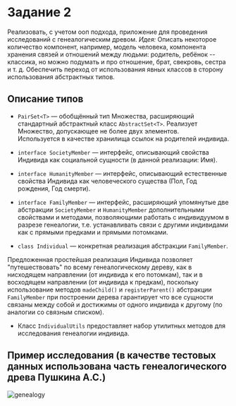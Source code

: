 # Задание 2

Реализовать, с учетом ооп подхода, приложение для проведения исследований с генеалогическим древом.
*Идея:* Описать некоторое количество компонент, например, модель человека, компонента хранения связей и отношений между людьми: родитель, ребёнок -- классика, но можно подумать и про отношение, брат, свекровь, сестра и т. д.
Обеспечить переход от использования явных классов в сторону использования абстрактных типов.

## Описание типов

* `PairSet<T>` &mdash; обобщённый тип Множества, расширяющий стандартный абстрактный класс `AbstractSet<T>`. Реализует Множество, допускающее не более двух элементов.\
Используется в качестве хранилища ссылок на родителей индивида.

* `interface SocietyMember` &mdash; интерфейс, описывающий свойства Индивида как социальной сущности (в данной реализации: Имя).

* `interface HumanityMember` &mdash; интерфейс, описывающий естественные свойства Индивида как человеческого существа (Пол, Год рождения, Год смерти).

* `interface FamilyMember` &mdash; интерфейс, расширяющий упомянутые две абстракции `SocietyMember` и `HumanityMember` дополнительными свойствами и методами, позволяющими работать с индивидуумом в разрезе генеалогии, т.е. устанавливать связи с другими индивидами как с прямыми предками и прямыми потомками.

* `class Individual` &mdash; конкретная реализация абстракции `FamilyMember`.

Предложенная простейшая реализация Индивида позволяет "путешествовать" по всему генеалогическому дереву, как в нисходящем направлении (от индивида к его потомкам), так и в восходящем направлении (от индивида к предкам), поскольку использование методов `madeChild()` и `registerParent()` абстракции `FamilyMember` при построении дерева гарантирует что все сущности связаны между собой и достижимы от одного индивида к другому (по аналогии со связным списком).

* Класс `IndividualUtils` предоставляет набор утилитных методов для исследования генеалогии индивида.

## Пример исследования (в качестве тестовых данных использована часть генеалогического древа Пушкина А.С.)

![genealogy](https://user-images.githubusercontent.com/109767480/209286666-b8b0e0f6-b0db-453f-bf6e-594f7cbdfbb7.png)
